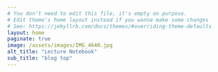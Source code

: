 ```yaml
---
# You don't need to edit this file, it's empty on purpose.
# Edit theme's home layout instead if you wanna make some changes
# See: https://jekyllrb.com/docs/themes/#overriding-theme-defaults
layout: home
paginate: true
image: /assets/images/IMG_4640.jpg
alt_title: "Lecture Notebook"
sub_title: "blog top"
---
```

